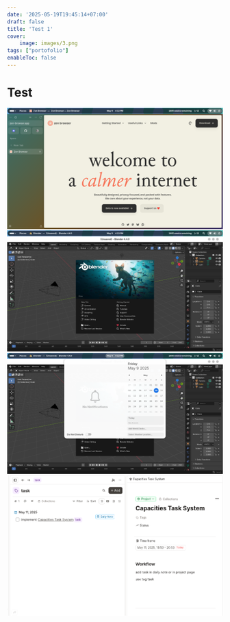 ```yaml
---
date: '2025-05-19T19:45:14+07:00'
draft: false
title: 'Test 1'
cover:
    image: images/3.png
tags: ["portofolio"]
enableToc: false
---
```

# Test

![test1](images/1.png)
![test2](images/2.png)
![test4](images/3.png)
![test4](images/4.png)